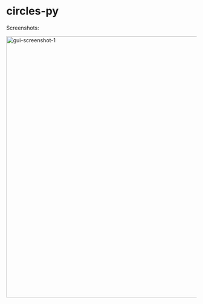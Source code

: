 # circles-py
<p>Screenshots:</p>
<a data-flickr-embed="true" href="https://www.flickr.com/photos/197052252@N02/52538117210/in/dateposted-public/" title="gui-screenshot-1"><img src="https://live.staticflickr.com/65535/52538117210_d7f6d7c608_c.jpg" width="800" height="693" alt="gui-screenshot-1"></a><script async src="//embedr.flickr.com/assets/client-code.js" charset="utf-8"></script>
